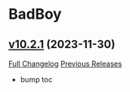# BadBoy

## [v10.2.1](https://github.com/funkydude/BadBoy/tree/v10.2.1) (2023-11-30)
[Full Changelog](https://github.com/funkydude/BadBoy/compare/v10.2.0...v10.2.1) [Previous Releases](https://github.com/funkydude/BadBoy/releases)

- bump toc  
